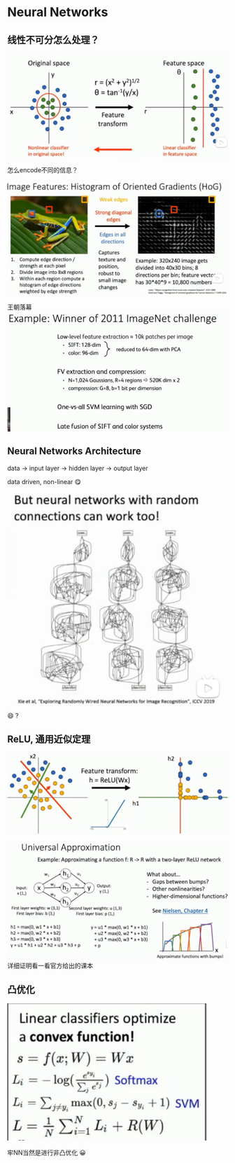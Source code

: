 # Neural Networks
## 线性不可分怎么处理？
![alt text](image.png)

怎么encode不同的信息？

![alt text](image-1.png)

王朝落幕
![alt text](image-2.png)

## Neural Networks Architecture

data -> input layer -> hidden layer -> output layer

data driven, non-linear :yum:

![alt text](image-3.png)

:smile: ?

## ReLU, 通用近似定理
![alt text](image-4.png)

![alt text](image-5.png)
详细证明看一看官方给出的课本

## 凸优化
![alt text](image-6.png)

牢NN当然是进行非凸优化 :grinning:

